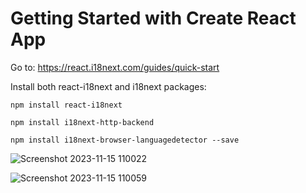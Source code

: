 # Getting Started with Create React App

Go to:
https://react.i18next.com/guides/quick-start

Install both react-i18next and i18next packages:
```
npm install react-i18next 

npm install i18next-http-backend

npm install i18next-browser-languagedetector --save
```

![Screenshot 2023-11-15 110022](https://github.com/HannaFleming/language-translation-page-react/assets/124400864/0d446c10-21b1-44a6-b6e7-c922ab907aec)

![Screenshot 2023-11-15 110059](https://github.com/HannaFleming/language-translation-page-react/assets/124400864/3178396d-7f6e-41d9-b5e0-b6cd40d1e30b)
